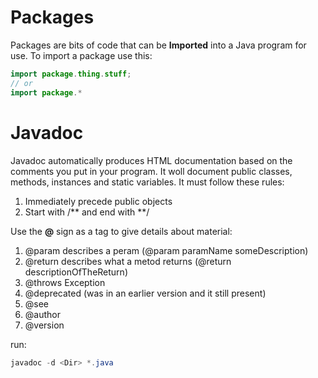 # Packages

Packages are bits of code that can be **Imported** into a Java program for use. To import a package use this:

```java
import package.thing.stuff;
// or
import package.*
```

# Javadoc

Javadoc automatically produces HTML documentation based on the comments you put in your program. It woll document public classes, methods, instances and static variables. It must follow these rules:
1. Immediately precede public objects
2. Start with /** and end with **/

Use the **@** sign as a tag to give details about material:
1. @param describes a peram (@param paramName someDescription)
2. @return describes what a metod returns (@return descriptionOfTheReturn)
3. @throws Exception
4. @deprecated (was in an earlier version and it still present)
5. @see
6. @author
7. @version

run:
```java
javadoc -d <Dir> *.java
```
